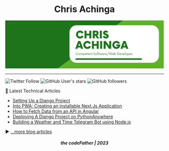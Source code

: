 <h1 align="center">
Chris Achinga
</h1>

![chris-achinga](cover.png)

<hr />

![Twitter Follow](https://img.shields.io/twitter/follow/achinga_chris?style=social) ![GitHub User's stars](https://img.shields.io/github/stars/achingachris?style=social) ![GitHub followers](https://img.shields.io/github/followers/achingachris?style=social)

📘 Latest Technical Articles

<!-- BLOG-POST-LIST:START -->
- [Setting Up a Django Project](https://chrisdevcode.hashnode.dev/setting-up-a-django-project)
- [Into PWA: Creating an installable Next.Js Application](https://chrisdevcode.hashnode.dev/into-pwa-creating-an-installable-nextjs-application)
- [How to Fetch Data from an API in Angular](https://chrisdevcode.hashnode.dev/how-to-fetch-data-from-an-api-in-angular)
- [Deploying A Django Project on PythonAnywhere](https://chrisdevcode.hashnode.dev/deploying-a-django-project-on-pythonanywhere)
- [Building a Weather and Time Telegram Bot using Node.js](https://chrisdevcode.hashnode.dev/building-a-weather-and-time-telegram-bot-using-nodejs)
<!-- BLOG-POST-LIST:END -->

▶ [...more blog articles](https://chrisdevcode.hashnode.dev/)

<h5 align="center">
the codeFather | 2023
</h5>
